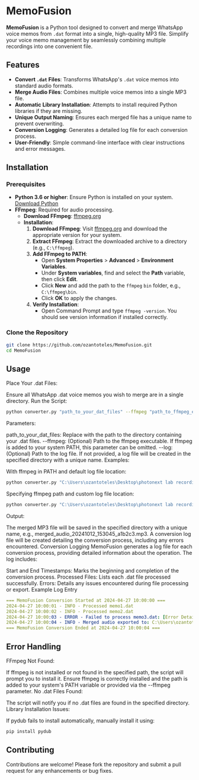 # MemoFusion

**MemoFusion** is a Python tool designed to convert and merge WhatsApp voice memos from `.dat` format into a single, high-quality MP3 file. Simplify your voice memo management by seamlessly combining multiple recordings into one convenient file.

## Features

- **Convert `.dat` Files**: Transforms WhatsApp's `.dat` voice memos into standard audio formats.
- **Merge Audio Files**: Combines multiple voice memos into a single MP3 file.
- **Automatic Library Installation**: Attempts to install required Python libraries if they are missing.
- **Unique Output Naming**: Ensures each merged file has a unique name to prevent overwriting.
- **Conversion Logging**: Generates a detailed log file for each conversion process.
- **User-Friendly**: Simple command-line interface with clear instructions and error messages.

## Installation

### Prerequisites

- **Python 3.6 or higher**: Ensure Python is installed on your system. [Download Python](https://www.python.org/downloads/)
- **FFmpeg**: Required for audio processing.
  - **Download FFmpeg**: [ffmpeg.org](https://ffmpeg.org/download.html)
  - **Installation**:
    1. **Download FFmpeg**: Visit [ffmpeg.org](https://ffmpeg.org/download.html) and download the appropriate version for your system.
    2. **Extract FFmpeg**: Extract the downloaded archive to a directory (e.g., `C:\ffmpeg`).
    3. **Add FFmpeg to PATH**:
       - Open **System Properties** > **Advanced** > **Environment Variables**.
       - Under **System variables**, find and select the **Path** variable, then click **Edit**.
       - Click **New** and add the path to the `ffmpeg` `bin` folder, e.g., `C:\ffmpeg\bin`.
       - Click **OK** to apply the changes.
    4. **Verify Installation**:
       - Open Command Prompt and type `ffmpeg -version`. You should see version information if installed correctly.

### Clone the Repository

```bash
git clone https://github.com/ozantoteles/MemoFusion.git
cd MemoFusion
```

## Usage

Place Your .dat Files:

Ensure all WhatsApp .dat voice memos you wish to merge are in a single directory.
Run the Script:

```bash
python converter.py "path_to_your_dat_files" --ffmpeg "path_to_ffmpeg_executable" --log "path_to_log_file"
```

Parameters:

path_to_your_dat_files: Replace with the path to the directory containing your .dat files.
--ffmpeg: (Optional) Path to the ffmpeg executable. If ffmpeg is added to your system PATH, this parameter can be omitted.
--log: (Optional) Path to the log file. If not provided, a log file will be created in the specified directory with a unique name.
Examples:

With ffmpeg in PATH and default log file location:
```bash
python converter.py "C:\Users\ozantoteles\Desktop\photonext lab recordings"
```
Specifying ffmpeg path and custom log file location:

```bash
python converter.py "C:\Users\ozantoteles\Desktop\photonext lab recordings" --ffmpeg "C:\ffmpeg\bin\ffmpeg.exe" --log "C:\Users\ozantoteles\Desktop\conversion_log.txt"
```

Output:

The merged MP3 file will be saved in the specified directory with a unique name, e.g., merged_audio_20241012_153045_a1b2c3.mp3.
A conversion log file will be created detailing the conversion process, including any errors encountered.
Conversion Logging
MemoFusion generates a log file for each conversion process, providing detailed information about the operation. The log includes:

Start and End Timestamps: Marks the beginning and completion of the conversion process.
Processed Files: Lists each .dat file processed successfully.
Errors: Details any issues encountered during file processing or export.
Example Log Entry

```yaml
=== MemoFusion Conversion Started at 2024-04-27 10:00:00 ===
2024-04-27 10:00:01 - INFO - Processed memo1.dat
2024-04-27 10:00:02 - INFO - Processed memo2.dat
2024-04-27 10:00:03 - ERROR - Failed to process memo3.dat: [Error Details]
2024-04-27 10:00:04 - INFO - Merged audio exported to: C:\Users\ozantoteles\Desktop\photonext lab recordings\merged_audio_20240427_100003_a1b2c3.mp3
=== MemoFusion Conversion Ended at 2024-04-27 10:00:04 ===
```

## Error Handling
FFmpeg Not Found:

If ffmpeg is not installed or not found in the specified path, the script will prompt you to install it.
Ensure ffmpeg is correctly installed and the path is added to your system's PATH variable or provided via the --ffmpeg parameter.
No .dat Files Found:

The script will notify you if no .dat files are found in the specified directory.
Library Installation Issues:

If pydub fails to install automatically, manually install it using:
```bash
pip install pydub
```

## Contributing
Contributions are welcome! Please fork the repository and submit a pull request for any enhancements or bug fixes.

